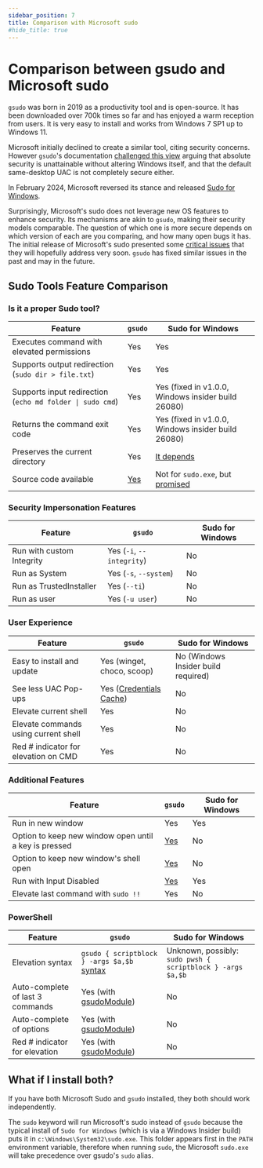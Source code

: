 ```yaml
---
sidebar_position: 7
title: Comparison with Microsoft sudo
#hide_title: true
---
```


# Comparison between gsudo and Microsoft sudo

`gsudo` was born in 2019 as a productivity tool and is open-source. It has been downloaded over 700k times so far and has enjoyed a warm reception from users. It is very easy to install and works from Windows 7 SP1 up to Windows 11.

Microsoft initially declined to create a similar tool, citing security concerns. However `gsudo`'s documentation [challenged this view](security.md) arguing that absolute security is unattainable without altering Windows itself, and that the default same-desktop UAC is not completely secure either.

In February 2024, Microsoft reversed its stance and released [Sudo for Windows](https://devblogs.microsoft.com/commandline/introducing-sudo-for-windows/).

Surprisingly, Microsoft's sudo does not leverage new OS features to enhance security. Its mechanisms are akin to `gsudo`, making their security models comparable. The question of which one is more secure depends on which version of each are you comparing, and how many open bugs it has. The initial release of Microsoft's sudo presented some [critical issues](https://www.tiraniddo.dev/2024/02/sudo-on-windows-quick-rundown.html) that they will hopefully address very soon. `gsudo` has fixed similar issues in the past and may in the future.

## Sudo Tools Feature Comparison

### Is it a proper Sudo tool?
| Feature | `gsudo` | Sudo for Windows |
| ------- | ------- | ------------------ |
| Executes command with elevated permissions | Yes | Yes |
| Supports output redirection (`sudo dir > file.txt`) | Yes | Yes |
| Supports input redirection (`echo md folder \| sudo cmd`) | Yes | Yes (fixed in v1.0.0, Windows insider build 26080) |
| Returns the command exit code | Yes | Yes (fixed in v1.0.0, Windows insider build 26080) |
| Preserves the current directory | Yes | [It depends](microsoft/sudo#63) |
| Source code available | [Yes](https://github.com/gerardog/gsudo) | Not for `sudo.exe`, but [promised](https://github.com/microsoft/sudo/blob/f8f1d05/README.md#contributing) |

### Security Impersonation Features

| Feature | `gsudo` | Sudo for Windows |
| ------- | ------- | ------------------ |
| Run with custom Integrity | Yes  (`-i`, `--integrity`) | No |
| Run as System  | Yes (`-s`, `--system`) | No |
| Run as TrustedInstaller  | Yes (`--ti`)| No |
| Run as user  | Yes (`-u user`) | No |

### User Experience

| Feature | `gsudo` | Sudo for Windows |
| ------- | ------- | ------------------ |
| Easy to install and update | Yes (winget, choco, scoop) | No (Windows Insider build required) |
| See less UAC Pop-ups | Yes ([Credentials Cache](credentials-cache.md)) | No |
| Elevate current shell | Yes | No |
| Elevate commands using current shell | Yes | No |
| Red # indicator for elevation on CMD | Yes | No |

### Additional Features

| Feature | `gsudo` | Sudo for Windows |
| ------- | ------- | ------------------ |
| Run in new window | Yes | Yes |
| Option to keep new window open until a key is pressed | [Yes](tips/elevation-in-new-window.md) | No |
| Option to keep new window's shell open | [Yes](tips/elevation-in-new-window.md) | No |
| Run with Input Disabled | [Yes](https://gerardog.github.io/gsudo/docs/security#what-are-the-risks-of-running-gsudo) | Yes |
| Elevate last command with `sudo !!` | Yes | No |

### PowerShell

| Feature | `gsudo` | Sudo for Windows |
| ------- | ------- | ------------------ |
| Elevation syntax | `gsudo { scriptblock } -args $a,$b` [syntax](usage/powershell.md#using-gsudo-scriptblock-syntax) | Unknown, possibly: `sudo pwsh { scriptblock } -args $a,$b` |
| Auto-complete of last 3 commands | Yes (with [gsudoModule](usage/powershell.md#gsudo-powershell-module)) | No |
| Auto-complete of options | Yes (with [gsudoModule](usage/powershell.md#gsudo-powershell-module)) | No |
| Red # indicator for elevation | Yes (with [gsudoModule](usage/powershell.md#gsudo-powershell-module)) | No |

## What if I install both?

If you have both Microsoft Sudo and `gsudo` installed, they both should work independently.

The `sudo` keyword will run Microsoft's sudo instead of `gsudo` because the typical install of `Sudo for Windows` (which is via a Windows Insider build) puts it in `c:\Windows\System32\sudo.exe`. This folder appears first in the `PATH` environment variable, therefore when running `sudo`, the Microsoft `sudo.exe` will take precedence over gsudo's `sudo` alias.
